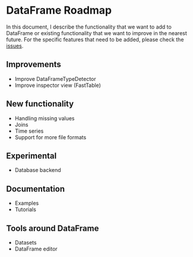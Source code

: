 # DataFrame Roadmap

In this document, I describe the functionality that we want to add to DataFrame or existing functionality that we want to improve in the nearest future. For the specific features that need to be added, please check the [issues](https://github.com/PolyMathOrg/DataFrame/issues).

## Improvements

* Improve DataFrameTypeDetector
* Improve inspector view (FastTable)

## New functionality

* Handling missing values
* Joins
* Time series
* Support for more file formats

## Experimental

* Database backend

## Documentation

* Examples
* Tutorials

## Tools around DataFrame

* Datasets
* DataFrame editor
